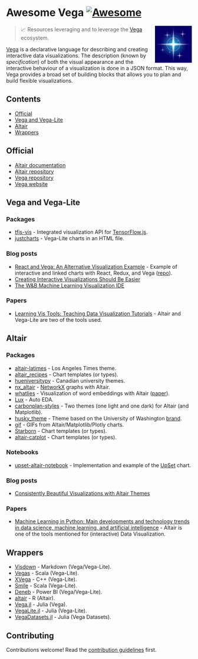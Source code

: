 # Awesome Vega [![Awesome](https://awesome.re/badge.svg)](https://awesome.re)

<!--lint disable double-link-->

[<img src="vega-project-logo.svg" alt="Vega project logo" align="right" width="100">](https://vega.github.io/)

> :chart_with_upwards_trend: Resources leveraging and to leverage the [Vega](https://vega.github.io/) ecosystem.

[Vega](https://vega.github.io/) is a declarative language for describing and creating interactive data visualizations. The description (known by _specification_) of both the visual appearance and the interactive behaviour of a visualization is done in a JSON format. This way, Vega provides a broad set of building blocks that allows you to plan and build flexible visualizations.

## Contents

- [Official](#official)
- [Vega and Vega-Lite](#vega-and-vega-lite)
- [Altair](#altair)
- [Wrappers](#wrappers)

## Official

- [Altair documentation](https://altair-viz.github.io/)
- [Altair repository](https://github.com/altair-viz/altair)
- [Vega repository](https://github.com/vega/vega)
- [Vega website](https://vega.github.io/)

<!--lint enable double-link-->

## Vega and Vega-Lite

### Packages

- [tfjs-vis](https://github.com/tensorflow/tfjs/tree/master/tfjs-vis) - Integrated visualization API for [TensorFlow.js](https://github.com/tensorflow/tfjs).
- [justcharts](https://github.com/koaning/justcharts) - Vega-Lite charts in an HTML file.

### Blog posts

- [React and Vega: An Alternative Visualization Example](https://medium.com/@pbesh/react-and-vega-an-alternative-visualization-example-cd76e07dc1cd) - Example of interactive and linked charts with React, Redux, and Vega ([repo](https://github.com/pbeshai/linked-highlighting-react-vega-redux)).
- [Creating Interactive Visualizations Should Be Easier](https://medium.com/visumd/creating-interactive-visualizations-should-be-easier-137212ef1fb1)
- [The W&B Machine Learning Visualization IDE](https://wandb.ai/wandb/posts/reports/The-W-B-Machine-Learning-Visualization-IDE--VmlldzoyNjk3Nzg)

### Papers

- [Learning Vis Tools: Teaching Data Visualization Tutorials](https://arxiv.org/abs/1907.08796) - Altair and Vega-Lite are two of the tools used.

## Altair

### Packages

- [altair-latimes](https://github.com/datadesk/altair-latimes) - Los Angeles Times theme.
- [altair_recipes](https://github.com/piccolbo/altair_recipes) - Chart templates (or types).
- [hueniversitypy](https://github.com/UBC-MDS/hueniversitypy) - Canadian university themes.
- [nx_altair](https://github.com/Zsailer/nx_altair) - [NetworkX](https://networkx.org/) graphs with Altair.
- [whatlies](https://github.com/RasaHQ/whatlies) - Visualization of word embeddings with Altair ([paper](https://arxiv.org/abs/2009.02113)).
- [Lux](https://github.com/lux-org/lux) - Auto EDA.
- [carbonplan-styles](https://github.com/carbonplan/styles) - Two themes (one light and one dark) for Altair (and Matplotlib).
- [husky_theme](https://github.com/deppen8/husky-altair-theme) - Theme based on the University of Washington [brand](https://www.washington.edu/brand/).
- [gif](https://github.com/maxhumber/gif) - GIFs from Altair/Matplotlib/Plotly charts.
- [Starborn](https://github.com/PythonCharmers/starborn) - Chart templates (or types).
- [altair-catplot](https://github.com/justinbois/altair-catplot) - Chart templates (or types).

### Notebooks

- [upset-altair-notebook](https://github.com/hms-dbmi/upset-altair-notebook) - Implementation and example of the [UpSet](https://jku-vds-lab.at/tools/upset/) chart.

### Blog posts

- [Consistently Beautiful Visualizations with Altair Themes](https://towardsdatascience.com/consistently-beautiful-visualizations-with-altair-themes-c7f9f889602)

### Papers

- [Machine Learning in Python: Main developments and technology trends in data science, machine learning, and artificial intelligence](https://arxiv.org/abs/2002.04803) - Altair is one of the tools mentioned for (interactive) Data Visualization.

## Wrappers

<!--alex disable bi-->

- [Visdown](https://github.com/amitkaps/visdown) - Markdown (Vega/Vega-Lite).
- [Vegas](https://github.com/vegas-viz/Vegas) - Scala (Vega-Lite).
- [XVega](https://github.com/QuantStack/xvega) - C++ (Vega-Lite).
- [Smile](https://github.com/haifengl/smile) - Scala (Vega-Lite).
- [Deneb](https://github.com/deneb-viz/deneb) - Power BI (Vega/Vega-Lite).
- [altair](https://github.com/vegawidget/altair) - R (Altair).
- [Vega.jl](https://github.com/queryverse/Vega.jl) - Julia (Vega).
- [VegaLite.jl](https://github.com/queryverse/VegaLite.jl) - Julia (Vega-Lite).
- [VegaDatasets.jl](https://github.com/queryverse/VegaDatasets.jl) - Julia (Vega Datasets).

<!--alex enable bi-->

## Contributing

<!-- awesome-lint: https://github.com/sindresorhus/awesome-lint/blob/main/rules/toc.js#L15 -->
<!-- Forbid License, Licence and Contribute sections: https://github.com/sindresorhus/awesome-lint/pull/123 -->

Contributions welcome! Read the [contribution guidelines](contributing.md) first.
